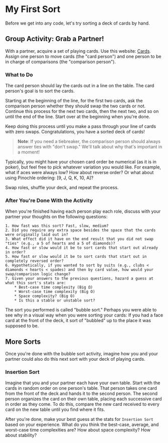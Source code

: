 # My First Sort
Before we get into any code, let's try sorting a deck of cards by hand.

## Group Activity: Grab a Partner!
With a partner, acquire a set of playing cards. Use this website: [Cards](https://cards-79g6zlv2r.now.sh/). Assign one person to move cards (the "card person") and one person to be in charge of comparisons (the "comparison person").

### What to Do
The card person should lay the cards out in a line on the table. The card person's goal is to sort the cards. 

Starting at the beginning of the line, for the first two cards, ask the comparison person whether they should swap the two cards or not. Continue this process for the next two cards, then the next two, and so on until the end of the line. Start over at the beginning when you're done. 

Keep doing this process until you make a pass through your line of cards with zero swaps. Congratulations, you have a sorted deck of cards!

> **Note**: If you need a tiebreaker, the comparison person should always answer ties with "don't swap." We'll talk about why that's important in a moment!

Typically, you might have your chosen card order be numerical (as it is in poker), but feel free to pick whatever variation you would like. For example, what if aces were always low? How about reverse order? Or what about using Pinochle ordering: [9, J, Q, K, 10, A]?

Swap roles, shuffle your deck, and repeat the process.

### After You're Done With the Activity

When you're finished having each person play each role, discuss with your partner your thoughts on the following questions:

```
1. How fast was this sort? Fast, slow, medium?
2. Did you require any extra space besides the space that the cards were originally laid out in?
3. What effect did it have on the end result that you did not swap "ties" (e.g., a 5 of hearts and a 5 of diamonds)?
4. How fast or slow would it be to sort cards that start out already in order?
5. How fast or slow would it be to sort cards that start out in completely reversed order?
6. Hypothetically, if you wanted to sort by suits (e.g., clubs < diamonds < hearts < spades) and then by card value, how would your swap/comparison logic change?
7. Given your answers to the previous questions, hazard a guess at what this sort's stats are:
    * Best-case time complexity (Big Ω)
    * Worst-case time complexity (Big O)
    * Space complexity? (Big O)
    * Is this a stable or unstable sort?
```

The sort you performed is called "bubble sort." Perhaps you were able to see why in a visual way when you were sorting your cards: If you had a face card at the front of the deck, it sort of "bubbled" up to the place it was supposed to be.

## More Sorts

Once you're done with the bubble sort activity, imagine how you and your partner could also do this next sort with your deck of playing cards.

### Insertion Sort


Imagine that you and your partner each have your own table. Start with the cards in random order on one person's table. That person takes one card from the front of the deck and hands it to the second person. The second person organizes the card on their own table, placing each successive card in order as they come. To do this, compare the new card received to every card on the new table until you find where it fits.

After you're done, make your best guess at the stats for `Insertion Sort` based on your experience. What do you think the best-case, average, and worst-case time complexities are? How about space complexity? How about stability?

